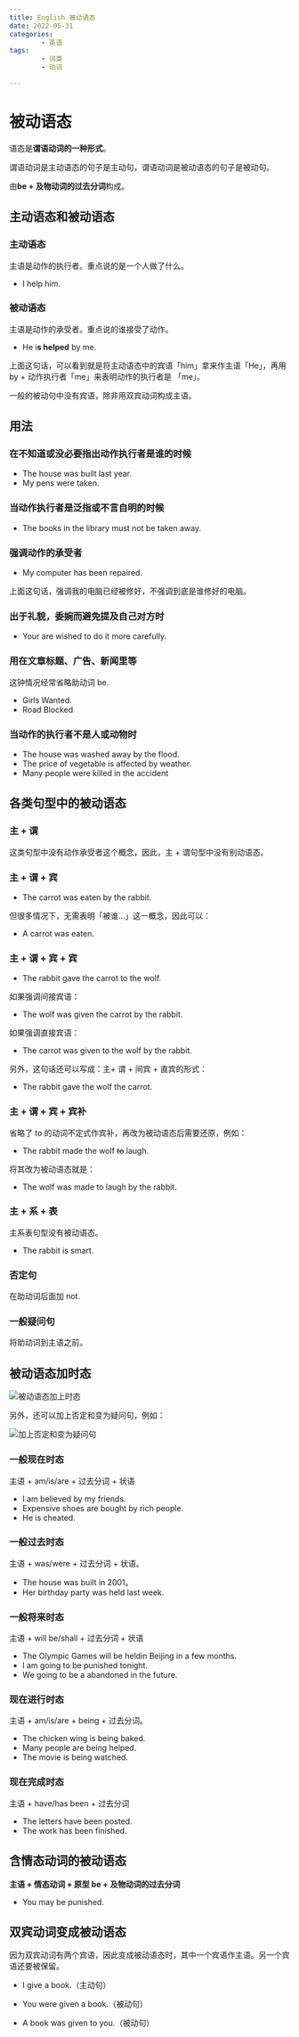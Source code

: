 ```yaml
---
title: English 被动语态
date: 2022-05-31
categories:
        - 英语 
tags:
        - 词类
        - 动词

---
```


# 被动语态

语态是**谓语动词的一种形式**。

谓语动词是主动语态的句子是主动句，谓语动词是被动语态的句子是被动句。

由**be + 及物动词的过去分词**构成。

## 主动语态和被动语态

### 主动语态

主语是动作的执行者。重点说的是一个人做了什么。

- I help him.

### 被动语态

主语是动作的承受者。重点说的谁接受了动作。

- He i**s helped** by me.

上面这句话，可以看到就是将主动语态中的宾语「him」拿来作主语「He」，再用 by + 动作执行者「me」来表明动作的执行者是 「me」。

一般的被动句中没有宾语，除非用双宾动词构成主语。

## 用法

### 在不知道或没必要指出动作执行者是谁的时候

- The house was built last year.
- My pens were taken.

### 当动作执行者是泛指或不言自明的时候

- The books in the library must not be taken away.

### 强调动作的承受者

- My computer has been repaired.

上面这句话，强调我的电脑已经被修好，不强调到底是谁修好的电脑。

### 出于礼貌，委婉而避免提及自己对方时

- Your are wished to do it more carefully.

### 用在文章标题、广告、新闻里等

这钟情况经常省略助动词 be.

- Girls Wanted.
- Road Blocked

### 当动作的执行者不是人或动物时

- The house was washed away by the flood.
- The price of vegetable is affected by weather.
- Many people were killed in the accident

## 各类句型中的被动语态

### 主 + 谓

这类句型中没有动作承受者这个概念，因此，主 + 谓句型中没有别动语态。

### 主 + 谓 + 宾

- The carrot was eaten by the rabbit.

但很多情况下，无需表明「被谁...」这一概念，因此可以：

-  A carrot was eaten.

### 主 + 谓 + 宾 + 宾

- The rabbit gave the carrot to the wolf.

如果强调间接宾语：

- The wolf was given the carrot by the rabbit.

如果强调直接宾语：

- The carrot was given to the wolf by the rabbit.

另外，这句话还可以写成：主+ 谓 + 间宾 + 直宾的形式：

- The rabbit gave the wolf the carrot.

### 主 + 谓 + 宾 + 宾补

省略了 to 的动词不定式作宾补，再改为被动语态后需要还原，例如：

- The rabbit made the wolf ~~to~~ laugh.

将其改为被动语态就是：

- The wolf was made to laugh by the rabbit.

### 主 + 系 + 表

主系表句型没有被动语态。

- The rabbit is smart.

### 否定句

在助动词后面加 not.

### 一般疑问句

将助动词到主语之前。

## 被动语态加时态

![被动语态加上时态](https://gallery.yxzi.xyz/galleries/2022/09/09/%E8%A2%AB%E5%8A%A8%E8%AF%AD%E6%80%81%E5%8A%A0%E4%B8%8A%E6%97%B6%E6%80%81.png)

另外，还可以加上否定和变为疑问句，例如：

![加上否定和变为疑问句](https://gallery.yxzi.xyz/galleries/2022/09/09/%E5%8A%A0%E4%B8%8A%E5%90%A6%E5%AE%9A%E5%92%8C%E5%8F%98%E4%B8%BA%E7%96%91%E9%97%AE%E5%8F%A5.png)

### 一般现在时态

主语 + am/is/are + 过去分词 + 状语

- I am believed by my friends.
- Expensive shoes are bought by rich people.
- He is cheated.

### 一般过去时态

主语 + was/were + 过去分词 + 状语。

- The house was built in 2001。
- Her birthday party was held last week.

### 一般将来时态

主语 + will be/shall + 过去分词 + 状语

- The Olympic Games will be heldin Beijing in a few months.
- l am going to be punished tonight.
- We going to be a abandoned in the future.

### 现在进行时态

主语 + am/is/are + being + 过去分词。

- The chicken wing is being baked.
- Many people are being helped.
- The movie is being watched.

### 现在完成时态

主语 + have/has been + 过去分词

- The letters have been posted.
- The work has been finished.

## 含情态动词的被动语态

**主语 + 情态动词 + 原型 be + 及物动词的过去分词**

- You may be punished.

## 双宾动词变成被动语态

因为双宾动词有两个宾语，因此变成被动语态时，其中一个宾语作主语。另一个宾语还要被保留。

- I give a book.（主动句）

- You were given a book.（被动句）
- A book was given to you.（被动句）
